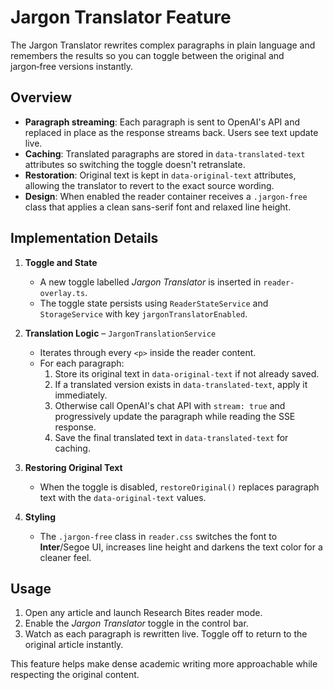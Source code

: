 # Jargon Translator Feature

The Jargon Translator rewrites complex paragraphs in plain language and remembers the results so you can toggle between the original and jargon‑free versions instantly.

## Overview

- **Paragraph streaming**: Each paragraph is sent to OpenAI's API and replaced in place as the response streams back. Users see text update live.
- **Caching**: Translated paragraphs are stored in `data-translated-text` attributes so switching the toggle doesn't retranslate.
- **Restoration**: Original text is kept in `data-original-text` attributes, allowing the translator to revert to the exact source wording.
- **Design**: When enabled the reader container receives a `.jargon-free` class that applies a clean sans-serif font and relaxed line height.

## Implementation Details

1. **Toggle and State**
   - A new toggle labelled *Jargon Translator* is inserted in `reader-overlay.ts`.
   - The toggle state persists using `ReaderStateService` and `StorageService` with key `jargonTranslatorEnabled`.

2. **Translation Logic** – `JargonTranslationService`
   - Iterates through every `<p>` inside the reader content.
   - For each paragraph:
     1. Store its original text in `data-original-text` if not already saved.
     2. If a translated version exists in `data-translated-text`, apply it immediately.
     3. Otherwise call OpenAI's chat API with `stream: true` and progressively update the paragraph while reading the SSE response.
     4. Save the final translated text in `data-translated-text` for caching.

3. **Restoring Original Text**
   - When the toggle is disabled, `restoreOriginal()` replaces paragraph text with the `data-original-text` values.

4. **Styling**
   - The `.jargon-free` class in `reader.css` switches the font to **Inter**/Segoe UI, increases line height and darkens the text color for a cleaner feel.

## Usage

1. Open any article and launch Research Bites reader mode.
2. Enable the *Jargon Translator* toggle in the control bar.
3. Watch as each paragraph is rewritten live. Toggle off to return to the original article instantly.

This feature helps make dense academic writing more approachable while respecting the original content.
